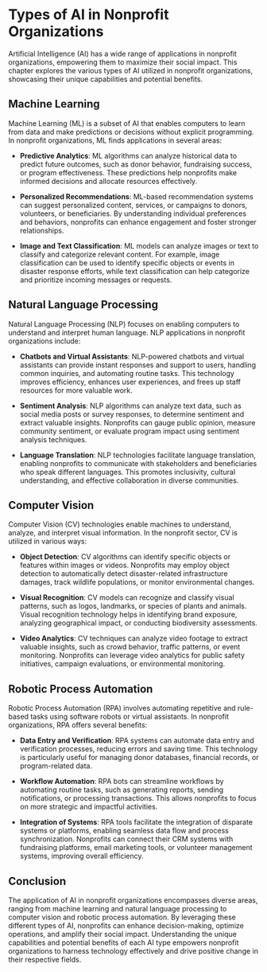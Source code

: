 Types of AI in Nonprofit Organizations
======================================

Artificial Intelligence (AI) has a wide range of applications in nonprofit organizations, empowering them to maximize their social impact. This chapter explores the various types of AI utilized in nonprofit organizations, showcasing their unique capabilities and potential benefits.

Machine Learning
----------------

Machine Learning (ML) is a subset of AI that enables computers to learn from data and make predictions or decisions without explicit programming. In nonprofit organizations, ML finds applications in several areas:

* **Predictive Analytics**: ML algorithms can analyze historical data to predict future outcomes, such as donor behavior, fundraising success, or program effectiveness. These predictions help nonprofits make informed decisions and allocate resources effectively.

* **Personalized Recommendations**: ML-based recommendation systems can suggest personalized content, services, or campaigns to donors, volunteers, or beneficiaries. By understanding individual preferences and behaviors, nonprofits can enhance engagement and foster stronger relationships.

* **Image and Text Classification**: ML models can analyze images or text to classify and categorize relevant content. For example, image classification can be used to identify specific objects or events in disaster response efforts, while text classification can help categorize and prioritize incoming messages or requests.

Natural Language Processing
---------------------------

Natural Language Processing (NLP) focuses on enabling computers to understand and interpret human language. NLP applications in nonprofit organizations include:

* **Chatbots and Virtual Assistants**: NLP-powered chatbots and virtual assistants can provide instant responses and support to users, handling common inquiries, and automating routine tasks. This technology improves efficiency, enhances user experiences, and frees up staff resources for more valuable work.

* **Sentiment Analysis**: NLP algorithms can analyze text data, such as social media posts or survey responses, to determine sentiment and extract valuable insights. Nonprofits can gauge public opinion, measure community sentiment, or evaluate program impact using sentiment analysis techniques.

* **Language Translation**: NLP technologies facilitate language translation, enabling nonprofits to communicate with stakeholders and beneficiaries who speak different languages. This promotes inclusivity, cultural understanding, and effective collaboration in diverse communities.

Computer Vision
---------------

Computer Vision (CV) technologies enable machines to understand, analyze, and interpret visual information. In the nonprofit sector, CV is utilized in various ways:

* **Object Detection**: CV algorithms can identify specific objects or features within images or videos. Nonprofits may employ object detection to automatically detect disaster-related infrastructure damages, track wildlife populations, or monitor environmental changes.

* **Visual Recognition**: CV models can recognize and classify visual patterns, such as logos, landmarks, or species of plants and animals. Visual recognition technology helps in identifying brand exposure, analyzing geographical impact, or conducting biodiversity assessments.

* **Video Analytics**: CV techniques can analyze video footage to extract valuable insights, such as crowd behavior, traffic patterns, or event monitoring. Nonprofits can leverage video analytics for public safety initiatives, campaign evaluations, or environmental monitoring.

Robotic Process Automation
--------------------------

Robotic Process Automation (RPA) involves automating repetitive and rule-based tasks using software robots or virtual assistants. In nonprofit organizations, RPA offers several benefits:

* **Data Entry and Verification**: RPA systems can automate data entry and verification processes, reducing errors and saving time. This technology is particularly useful for managing donor databases, financial records, or program-related data.

* **Workflow Automation**: RPA bots can streamline workflows by automating routine tasks, such as generating reports, sending notifications, or processing transactions. This allows nonprofits to focus on more strategic and impactful activities.

* **Integration of Systems**: RPA tools facilitate the integration of disparate systems or platforms, enabling seamless data flow and process synchronization. Nonprofits can connect their CRM systems with fundraising platforms, email marketing tools, or volunteer management systems, improving overall efficiency.

Conclusion
----------

The application of AI in nonprofit organizations encompasses diverse areas, ranging from machine learning and natural language processing to computer vision and robotic process automation. By leveraging these different types of AI, nonprofits can enhance decision-making, optimize operations, and amplify their social impact. Understanding the unique capabilities and potential benefits of each AI type empowers nonprofit organizations to harness technology effectively and drive positive change in their respective fields.
